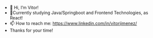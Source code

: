 - 👋 Hi, I’m Vitor!
- 🌱Currently studying Java/Springboot and Frontend Technologies, as React!
- 📫 How to reach me: https://www.linkedin.com/in/vitorjimenez/
- Thanks for your time!

